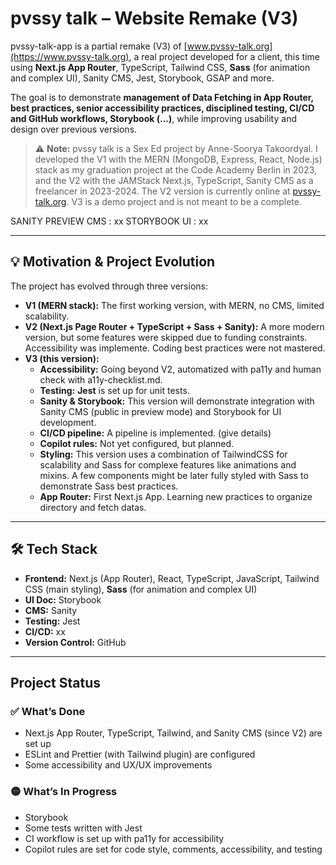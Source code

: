 # pvssy talk – Website Remake (V3)

pvssy-talk-app is a partial remake (V3) of [www.pvssy-talk.org](https://www.pvssy-talk.org), a real project developed for a client, this time using **Next.js App Router**, TypeScript, Tailwind CSS, **Sass** (for animation and complex UI), Sanity CMS, Jest, Storybook, GSAP and more.

The goal is to demonstrate **management of Data Fetching in App Router, best practices, senior accessibility practices, disciplined testing, CI/CD and GitHub workflows, Storybook (...)**, while improving usability and design over previous versions.

> ⚠️ **Note:** pvssy talk is a Sex Ed project by Anne-Soorya Takoordyal. I developed the V1 with the MERN (MongoDB, Express, React, Node.js) stack as my graduation project at the Code Academy Berlin in 2023, and the V2 with the JAMStack Next.js, TypeScript, Sanity CMS as a freelancer in 2023-2024. The V2 version is currently online at [pvssy-talk.org](https://pvssy-talk.org). V3 is a demo project and is not meant to be a complete.

SANITY PREVIEW CMS : xx
STORYBOOK UI : xx

---

## 💡 Motivation & Project Evolution

The project has evolved through three versions:

- **V1 (MERN stack):** The first working version, with MERN, no CMS, limited scalability.
- **V2 (Next.js Page Router + TypeScript + Sass + Sanity):** A more modern version, but some features were skipped due to funding constraints. Accessibility was implemente. Coding best practices were not mastered.
- **V3 (this version):**
  - **Accessibility:** Going beyond V2, automatized with pa11y and human check with a11y-checklist.md.
  - **Testing:** **Jest** is set up for unit tests.
  - **Sanity & Storybook:** This version will demonstrate integration with Sanity CMS (public in preview mode) and Storybook for UI development.
  - **CI/CD pipeline:** A pipeline is implemented. (give details)
  - **Copilot rules:** Not yet configured, but planned.
  - **Styling:** This version uses a combination of TailwindCSS for scalability and Sass for complexe features like animations and mixins. A few components might be later fully styled with Sass to demonstrate Sass best practices.
  - **App Router:** First Next.js App. Learning new practices to organize directory and fetch datas.
---

## 🛠 Tech Stack

- **Frontend:** Next.js (App Router), React, TypeScript, JavaScript, Tailwind CSS (main styling), **Sass** (for animation and complex UI)
- **UI Doc:** Storybook
- **CMS:** Sanity
- **Testing:** Jest
- **CI/CD:** xx
- **Version Control:** GitHub

---

## Project Status

### ✅ What’s Done

- Next.js App Router, TypeScript, Tailwind, and Sanity CMS (since V2) are set up
- ESLint and Prettier (with Tailwind plugin) are configured
- Some accessibility and UX/UX improvements 


### 🟡 What’s In Progress

- Storybook
- Some tests written with Jest
- CI workflow is set up with pa11y for accessibility
- Copilot rules are set for code style, comments, accessibility, and testing